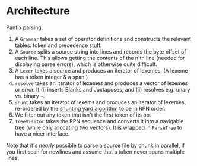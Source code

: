 # Architecture

Panfix parsing.

1. A `Grammar` takes a set of operator definitions and constructs the relevant
   tables: token and precedence stuff.
2. A `Source` splits a source string into lines and records the byte offset
   of each line. This allows getting the contents of the n'th line (needed
   for displaying parse errors), which is otherwise quite difficult.
3. A `Lexer` takes a source and produces an iterator of lexemes. (A lexeme has a
   token integer & a span.)
4. `resolve` takes an iterator of lexemes and produces a vector of lexemes or
   error. It (i) inserts Blanks and Juxtaposes, and (ii) resolves e.g. unary vs.
   binary `-`.
5. `shunt` takes an iterator of lexems and produces an iterator of lexemes,
   re-ordered by the [shunting yard algorithm](
   https://en.wikipedia.org/wiki/Shunting_yard_algorithm)
   to be in RPN order.
6. We filter out any token that isn't the first token of its op.
7. `TreeVisitor` takes the RPN sequence and converts it into a navigable tree
   (while only allocating two vectors). It is wrapped in `ParseTree` to have a
   nicer interface.

Note that it's _nearly_ possible to parse a source file by chunk in parallel, if
you first scan for newlines and assume that a token never spans multiple lines.

